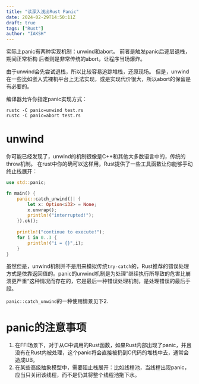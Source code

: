```yaml
---
title: "读深入浅出Rust Panic"
date: 2024-02-29T14:50:11Z
draft: true
tags: ["Rust"]
author: "IAKSH"
---
```


实际上panic有两种实现机制：unwind和abort。
前者是触发panic后逐层退栈，期间正常析构
后者则是非常传统的abort，让程序当场爆炸。
<!--more-->
由于unwind会先尝试退栈，所以比较容易追踪堆栈，还原现场。
但是，unwind在一些比如嵌入式裸机平台上无法实现，或是实现代价很大，所以abort的保留是有必要的。

编译器允许你指定panic实现方式：
```shell
rustc -C panic=unwind test.rs
rustc -C panic=abort test.rs
```

# unwind
你可能已经发现了，unwind的机制很像是C++和其他大多数语言中的，传统的throw机制。
在rust中你的确可以这样用，Rust提供了一些工具函数让你能够手动终止栈展开：
```rust
use std::panic;

fn main() {
    panic::catch_unwind(|| {
        let x: Option<i32> = None;
        x.unwrap();
        println!("interrupted!");
    }).ok();
    
    println!("continue to execute!");
    for i in 0..3 {
        println!("i = {}",i);
    }
}
```

虽然但是，unwind机制并不是用来模拟传统`try-catch`的，Rust推荐的错误处理方式是依靠返回值的。panic的unwind机制是为处理”继续执行所导致的危害比崩溃更严重“这种情况而存在的，它是最后一种错误处理机制，是处理错误的最后手段。

`panic::catch_unwind`的一种使用情景见下2.

# panic的注意事项
1. 在FFI场景下，对于从C中调用的Rust函数，如果Rust内部出现了panic，并且没有在Rust内被处理，这个panic将会直接被扔到C代码的堆栈中去，通常会造成UB。
2. 在某些高级抽象模型中，需要阻止栈展开：比如线程池，当线程出现panic，应当只关闭该线程，而不是仍其将整个线程池拖下水。